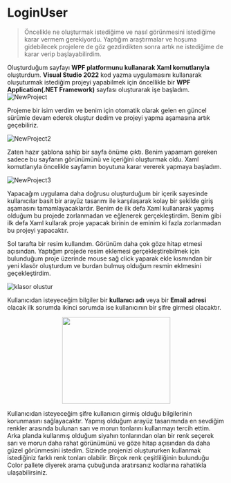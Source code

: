 # LoginUser

>Öncelikle ne oluşturmak istediğime ve nasıl görünmesini istediğime karar vermem gerekiyordu. Yaptığım araştırmalar ve hoşuma gidebilecek projelere de göz gezdirdikten sonra artık ne istediğime de karar verip başlayabilirdim.

Oluşturduğum sayfayı **WPF platformunu kullanarak Xaml komutlarıyla** oluşturdum. 
**Visual Studio 2022** kod yazma uygulamasını kullanarak oluşuturmak istediğim projeyi yapabilmek için öncellikle bir **WPF Application(.NET Framework)** sayfası oluşturarak işe başladım. 
![NewProject](https://github.com/bsrtk/LoginUser/assets/101363847/97621ae8-8e55-4bfb-8b68-93f0c9081469)

Projeme bir isim verdim ve benim için otomatik olarak gelen en güncel sürümle devam ederek oluştur dedim ve projeyi yapma aşamasına artık geçebiliriz.

![NewProject2](https://github.com/bsrtk/LoginUser/assets/101363847/cd2c6116-ca6c-4a27-86e5-92ea9ceda555)

Zaten hazır şablona sahip bir sayfa önüme çıktı. Benim yapamam gereken sadece bu sayfanın görünümünü ve içeriğini oluşturmak oldu. Xaml komutlarıyla öncelikle sayfamın boyutuna karar vererek yapmaya başladım.

![NewProject3](https://github.com/bsrtk/LoginUser/assets/101363847/581a7726-9f55-4018-b40a-bbeb6133026f)

Yapacağım uygulama daha doğrusu oluşturduğum bir içerik sayesinde kullanıcılar basit bir arayüz tasarımı ile karşılaşarak kolay bir şekilde giriş aşamasını tamamlayacaklardır. Benim de ilk defa Xaml kullanarak yapmış olduğum bu projede zorlanmadan ve eğlenerek gerçekleştirdim. Benim gibi ilk defa Xaml kullarak proje yapacak birinin de eminim ki fazla zorlanmadan bu projeyi yapacaktır.

Sol tarafta bir resim kullandım. Görünüm daha çok göze hitap etmesi açısından.
Yaptığım projede resim eklemesi gerçekleştirebilmek için bulunduğum proje üzerinde mouse sağ click yaparak ekle kısmından bir yeni klasör oluşturdum ve burdan bulmuş olduğum resmin eklmesini geçekleştirdim.

![klasor olustur](https://github.com/bsrtk/LoginUser/assets/101363847/95907344-dd52-480c-88b0-e66f899387d7)


Kullanıcıdan isteyeceğim bilgiler bir **kullanıcı adı** veya bir **Email adresi** olacak ilk sorumda ikinci sorumda ise kullanıcının bir şifre girmesi olacaktır.
<p align="center">
  <img src="https://github.com/bsrtk/LoginUser/assets/101363847/ecf556a5-c7da-4c09-a07b-339f379f6422"  width="250" height="200" />
 </p>
Kullanıcıdan isteyeceğim şifre kullanıcın girmiş olduğu bilgilerinin korunmasını sağlayacaktır.
Yapmış olduğum arayüz tasarımında en sevdiğim renkler arasında bulunan sarı ve morun tonlarını kullanmayı tercih ettim. 
Arka planda kullanmış olduğum siyahın tonlarından olan bir renk seçerek sarı ve morun daha rahat görünümünü ve göze hitap açısından da daha güzel görünmesini istedim. Sizinde projenizi oluştururken kullanmak istediğiniz farklı renk tonları olabilir. Birçok renk çeşitliliğinin bulunduğu Color pallete diyerek arama çubuğunda aratırsanız kodlarına rahatlıkla ulaşabilirsiniz.


